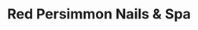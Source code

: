 ---
title: "Red Persimmon Nails & Spa"
url: /rancho-cucamonga/red-persimmon-nails-and-spa/
shop: beauty
---